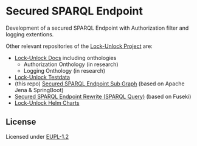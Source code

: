 # Secured SPARQL Endpoint

Development of a secured SPARQL Endpoint with Authorization filter and logging extentions.

Other relevant repositories of the [Lock-Unlock Project](https://labs.kadaster.nl/cases/lockunlock) are:

- [Lock-Unlock Docs](https://github.com/kadaster-labs/lock-unlock-docs) including onthologies
  - Authorization Onthology (in research)
  - Logging Onthology (in research)
- [Lock-Unlock Testdata](https://github.com/kadaster-labs/lock-unlock-testdata)
- (this repo) [Secured SPARQL Endpoint Sub Graph](https://github.com/kadaster-labs/secured-sparql-endpoint-subgraph) (based on Apache Jena & SpringBoot)
- [Secured SPARQL Endpoint Rewrite (SPARQL Query)](https://github.com/kadaster-labs/secured-sparql-endpoint-rewrite) (based on Fuseki)
- [Lock-Unlock Helm Charts](https://github.com/kadaster-labs/lock-unlock-helm-charts)

## License

Licensed under [EUPL-1.2](LICENSE.md)
